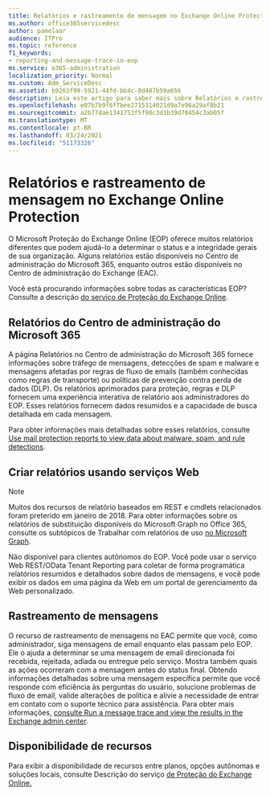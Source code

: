 ```yaml
---
title: Relatórios e rastreamento de mensagem no Exchange Online Protection
ms.author: office365servicedesc
author: pamelaar
audience: ITPro
ms.topic: reference
f1_keywords:
- reporting-and-message-trace-in-eop
ms.service: o365-administration
localization_priority: Normal
ms.custom: Adm_ServiceDesc
ms.assetid: b9263f99-5921-44fd-bb4c-0d487b59a656
description: Leia este artigo para saber mais sobre Relatórios e rastreamento de mensagens no Microsoft Exchange Online Protection (EOP).
ms.openlocfilehash: e07b7b9f6f7bee2715314021d9a7e96a29af8b21
ms.sourcegitcommit: a2b77dae1341753f5f98c3d3b39d70454c3ab05f
ms.translationtype: MT
ms.contentlocale: pt-BR
ms.lasthandoff: 03/24/2021
ms.locfileid: "51173326"
---
```

# <a name="reporting-and-message-trace-in-exchange-online-protection"></a>Relatórios e rastreamento de mensagem no Exchange Online Protection

O Microsoft Proteção do Exchange Online (EOP) oferece muitos relatórios diferentes que podem ajudá-lo a determinar o status e a integridade gerais de sua organização. Alguns relatórios estão disponíveis no Centro de administração do Microsoft 365, enquanto outros estão disponíveis no Centro de administração do Exchange (EAC).

Você está procurando informações sobre todas as características EOP? Consulte a descrição [do serviço de Proteção do Exchange Online](exchange-online-protection-service-description.md).

## <a name="microsoft-365-admin-center-reports"></a>Relatórios do Centro de administração do Microsoft 365

A página Relatórios no Centro de administração do Microsoft 365 fornece informações sobre tráfego de mensagens, detecções de spam e malware e mensagens afetadas por regras de fluxo de emails (também conhecidas como regras de transporte) ou políticas de prevenção contra perda de dados (DLP). Os relatórios aprimorados para proteção, regras e DLP fornecem uma experiência interativa de relatório aos administradores do EOP. Esses relatórios fornecem dados resumidos e a capacidade de busca detalhada em cada mensagem.

Para obter informações mais detalhadas sobre esses relatórios, consulte [Use mail protection reports to view data about malware, spam, and rule detections](/exchange/monitoring/use-mail-protection-reports).

## <a name="reporting-using-web-services"></a>Criar relatórios usando serviços Web

> [!NOTE]
> Muitos dos recursos de relatório baseados em REST e cmdlets relacionados foram preterido em janeiro de 2018. Para obter informações sobre os relatórios de substituição disponíveis do Microsoft Graph no Office 365, consulte os subtópicos de Trabalhar com relatórios de uso [no Microsoft Graph](/graph/api/resources/report).

Não disponível para clientes autônomos do EOP. Você pode usar o serviço Web REST/OData Tenant Reporting para coletar de forma programática relatórios resumidos e detalhados sobre dados de mensagens, e você pode exibir os dados em uma página da Web em um portal de gerenciamento da Web personalizado.

## <a name="message-trace"></a>Rastreamento de mensagens

O recurso de rastreamento de mensagens no EAC permite que você, como administrador, siga mensagens de email enquanto elas passam pelo EOP. Ele o ajuda a determinar se uma mensagem de email direcionada foi recebida, rejeitada, adiada ou entregue pelo serviço. Mostra também quais as ações ocorreram com a mensagem antes do status final. Obtendo informações detalhadas sobre uma mensagem específica permite que você responde com eficiência às perguntas do usuário, solucione problemas de fluxo de email, valide alterações de política e alivie a necessidade de entrar em contato com o suporte técnico para assistência. Para obter mais informações, [consulte Run a message trace and view the results in the Exchange admin center](/exchange/monitoring/trace-an-email-message/run-a-message-trace-and-view-results).

## <a name="feature-availability"></a>Disponibilidade de recursos

Para exibir a disponibilidade de recursos entre planos, opções autônomas e soluções locais, consulte Descrição do serviço [de Proteção do Exchange Online.](exchange-online-protection-service-description.md)